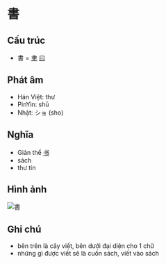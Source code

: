 # 書

## Cấu trúc
* 書 = [聿](聿.md) [曰](曰.md)

## Phát âm

* Hán Việt: thư
* PinYin: shū
* Nhật: ショ (sho)

## Nghĩa

* Giản thể [书](书.md)
* sách
* thư tín

## Hình ảnh
![書](../img/書.png)

## Ghi chú
* bên trên là cây viết, bên dưới đại diện cho 1 chữ
* những gì được viết sẽ là cuốn sách, viết vào sách

<script>window.HANZI_FIELD='書';</script>
